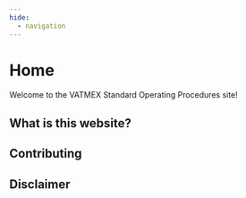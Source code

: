 ```yaml
---
hide:
  - navigation
---
```


# Home

Welcome to the VATMEX Standard Operating Procedures site!

## What is this website?

## Contributing

## Disclaimer
